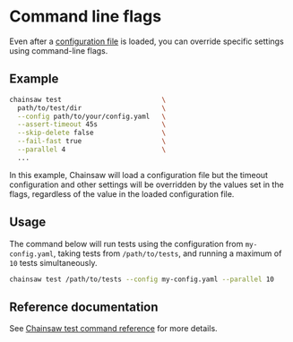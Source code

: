 # Command line flags

Even after a [configuration file](./file.md) is loaded, you can override specific settings using command-line flags.

## Example

```bash
chainsaw test                         \
  path/to/test/dir                    \
  --config path/to/your/config.yaml   \
  --assert-timeout 45s                \
  --skip-delete false                 \
  --fail-fast true                    \
  --parallel 4                        \
  ...
```

In this example, Chainsaw will load a configuration file but the timeout configuration and other settings will be overridden by the values set in the flags, regardless of the value in the loaded configuration file.

## Usage

The command below will run tests using the configuration from `my-config.yaml`, taking tests from `/path/to/tests`, and running a maximum of `10` tests simultaneously.

```bash
chainsaw test /path/to/tests --config my-config.yaml --parallel 10
```

## Reference documentation

See [Chainsaw test command reference](../commands/chainsaw_test.md#options) for more details.
